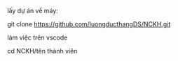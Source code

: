 lấy dự án về máy:

git clone https://github.com/luongducthangDS/NCKH.git

làm việc trên vscode

cd NCKH/tên thành viên
